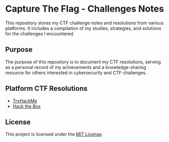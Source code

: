 # Capture The Flag - Challenges Notes

This repository stores my CTF challenge notes and resolutions from various platforms. It includes a compilation of my studies, strategies, and solutions for the challenges I encountered. 

## Purpose

The purpose of this repository is to document my CTF resolutions, serving as a personal record of my achievements and a knowledge-sharing resource for others interested in cybersecurity and CTF challenges.


## Platform CTF Resolutions

* [TryHackMe](./TryHackMe/)  
* [Hack the Box](./hack_the_box/) 


## License

This project is licensed under the [MIT License](LICENSE). 
